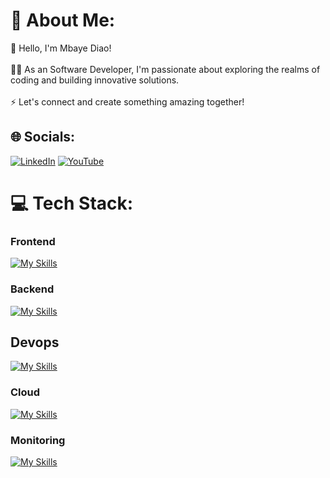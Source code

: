 # 💫 About Me:
👋 Hello, I'm Mbaye Diao!<br><br>👨‍💻 As an  Software Developer, I'm passionate about exploring the realms of coding and building innovative solutions.<br><br>⚡ Let's connect and create something amazing together!
## 🌐 Socials:
[![LinkedIn](https://img.shields.io/badge/LinkedIn-%230077B5.svg?logo=linkedin&logoColor=white)](https://linkedin.com/in/mbaye-diao) [![YouTube](https://img.shields.io/badge/YouTube-%23FF0000.svg?logo=YouTube&logoColor=white)](https://youtube.com/@@dakartsn1188) 
# 💻 Tech Stack:
### Frontend
[![My Skills](https://skillicons.dev/icons?i=angular,tailwind,ts)](https://skillicons.dev)
### Backend
[![My Skills](https://skillicons.dev/icons?i=java,spring,kafka,rabbitmq,hibernate,mongodb,mysql,postgres)](https://skillicons.dev)
## Devops
[![My Skills](https://skillicons.dev/icons?i=docker,kubernetes,jenkins,bash)](https://skillicons.dev)
### Cloud
[![My Skills](https://skillicons.dev/icons?i=aws)](https://skillicons.dev)
### Monitoring
[![My Skills](https://skillicons.dev/icons?i=elasticsearch,grafana,prometheus)](https://skillicons.dev)
